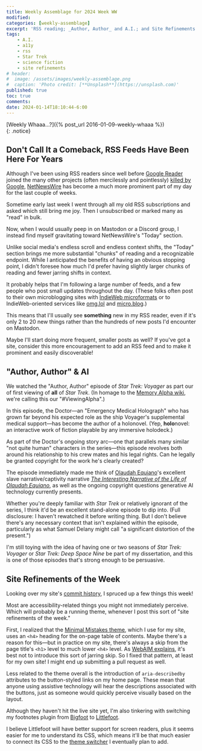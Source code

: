 ```yaml
---
title: Weekly Assemblage for 2024 Week WW
modified:
categories: [weekly-assemblage]
excerpt: 'RSS reading; _Author, Author_ and A.I.; and Site Refinements of the Week.'
tags:  
    - A.I.  
    - a11y  
    - rss  
    - Star Trek  
    - science fiction  
    - site refinements  
# header:
#  image: /assets/images/weekly-assemblage.png
#  caption: 'Photo credit: [**Unsplash**](https://unsplash.com)'
published: true
toc: true
comments:
date: 2024-01-14T18:10:44-6:00
---
```

  
[Weekly Whaaa…?]({% post_url 2016-01-09-weekly-whaaa %})  
{: .notice}  

## Don't Call It a Comeback, RSS Feeds Have Been Here For Years  

Although I've been using RSS readers since well before [Google Reader](https://en.wikipedia.org/wiki/Google_Reader) joined the many other projects (often mercilessly and pointlessly) [killed by Google](https://killedbygoogle.com/), [NetNewsWire](https://netnewswire.com/) has become a much more prominent part of my day for the last couple of weeks.  

Sometime early last week I went through all my old RSS subscriptions and asked which still bring me joy. Then I unsubscribed or marked many as "read" in bulk.  

Now, when I would usually peep in on Mastodon or a Discord group, I instead find myself gravitating toward NetNewsWire's "Today" section.  

Unlike social media's endless scroll and endless context shifts, the "Today" section brings me more substantial "chunks" of reading and a recognizable endpoint. While I anticipated the benefits of having an obvious stopping point, I didn't foresee how much I'd prefer having slightly larger chunks of reading and fewer jarring shifts in context.  

It probably helps that I'm following a large number of feeds, and a few people who post small updates throughout the day. (These folks often post to their own microblogging sites with [IndieWeb microformats](https://book.micro.blog/microformats/) or to IndieWeb-oriented services like [omg.lol](https://home.omg.lol/) and [micro.blog](https://micro.blog/).)  

This means that I'll usually see **something** new in my RSS reader, even if it's only 2 to 20 new things rather than the hundreds of new posts I'd encounter on Mastodon.  

Maybe I'll start doing more frequent, smaller posts as well? If you've got a site, consider this more encouragement to add an RSS feed and to make it prominent and easily discoverable!  

## "Author, Author" & AI  

We watched the "Author, Author" episode of _Star Trek: Voyager_ as part our of first viewing of **all** of _Star Trek_. (In homage to the [Memory Alpha wiki](https://memory-alpha.fandom.com/wiki/Portal:Main), we're calling this our "#ViewingAlpha".)  

In this episode, the Doctor—an "Emergency Medical Holograph" who has grown far beyond his expected role as the ship Voyager's supplemental medical support—has become the author of a holonovel. (Yep, **holo**novel: an interactive work of fiction playable by any immersive holodeck.)  

As part of the Doctor's ongoing story arc—one that parallels many similar "not quite human" characters in the series—this episode revolves both around his relationship to his crew mates and his legal rights. Can he legally be granted copyright for the work he's clearly created?  

The episode immediately made me think of [Olaudah Equiano](https://en.wikipedia.org/wiki/Olaudah_Equiano)'s excellent slave narrative/captivity narrative [_The Interesting Narrative of the Life of Olaudah Equiano_](https://standardebooks.org/ebooks/olaudah-equiano/the-interesting-narrative-of-the-life-of-olaudah-equiano), as well as the ongoing copyright questions generative AI technology currently presents.  

Whether you're deeply familiar with _Star Trek_ or relatively ignorant of the series, I think it'd be an excellent stand-alone episode to dip into. (Full disclosure: I haven't rewatched it before writing thing. But I don't believe there's any necessary context that isn't explained within the episode, particularly as what Samuel Delany might call "a significant distortion of the present.")  

I'm still toying with the idea of having one or two seasons of _Star Trek: Voyager_ or _Star Trek: Deep Space Nine_ be part of my dissertation, and this is one of those episodes that's strong enough to be persuasive.  

## Site Refinements of the Week  

Looking over my site's [commit history](https://github.com/ryan-p-randall/ryan-p-randall.github.io/commits/develop/), I spruced up a few things this week!  

Most are accessibility-related things you might not immediately perceive. Which will probably be a running theme, whenever I post this sort of "site refinements of the week."  

First, I realized that the [Minimal Mistakes theme](https://mmistakes.github.io/minimal-mistakes/), which I use for my site, uses an `<h4>` heading for the on-page table of contents. Maybe there's a reason for this—but in practice on my site, there's always a skip from the page title's `<h1>` level to much lower `<h4>` level. As [WebAIM explains](https://webaim.org/techniques/semanticstructure/#headings), it's best not to introduce this sort of jarring skip. So I fixed that pattern, at least for my own site! I might end up submitting a pull request as well.  

Less related to the theme overall is the introduction of `aria-describedby` attributes to the button-styled links on my home page. These mean that anyone using assistive technology will hear the descriptions associated with the buttons, just as someone would quickly perceive visually based on the layout.  

Although they haven't hit the live site yet, I'm also tinkering with switching my footnotes plugin from [Bigfoot](https://web.archive.org/web/20221127194150/http://www.bigfootjs.com/) to [Littlefoot](https://littlefoot.js.org/).  

I believe Littlefoot will have better support for screen readers, plus it seems easier for me to understand its CSS, which means it'll be that much easier to connect its CSS to the [theme switcher](https://fossheim.io/writing/posts/accessible-theme-picker-html-css-js/) I eventually plan to add.  